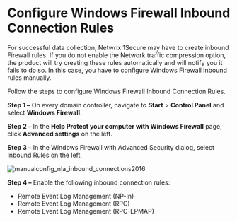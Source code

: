 # Configure Windows Firewall Inbound Connection Rules

For successful data collection, Netwrix 1Secure may have to create inbound Firewall rules. If you do not enable the Network traffic compression option, the product will try creating these rules automatically and will notify you it fails to do so. In this case, you have to configure Windows Firewall inbound rules manually.

Follow the steps to configure Windows Firewall Inbound Connection Rules.

__Step 1 –__ On every domain controller, navigate to __Start__ > __Control Panel__ and select __Windows Firewall__.

__Step 2 –__ In the __Help Protect your computer with Windows Firewall__ page, click __Advanced settings__ on the left.

__Step 3 –__ In the Windows Firewall with Advanced Security dialog, select Inbound Rules on the left.

![manualconfig_nla_inbound_connections2016](/img/product_docs/1secure/configuration/logonactivity/manualconfig_nla_inbound_connections2016.png)

__Step 4 –__ Enable the following inbound connection rules:

- Remote Event Log Management (NP-In)
- Remote Event Log Management (RPC)
- Remote Event Log Management (RPC-EPMAP)
